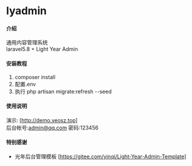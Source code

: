 # lyadmin

#### 介绍

通用内容管理系统  
laravel5.8 + Light Year Admin  

#### 安装教程

1. composer install
2. 配置.env
3. 执行 php artisan migrate:refresh --seed

#### 使用说明

演示: [http://demo.yeosz.top]  
后台帐号:admin@qq.com 密码:123456

#### 特别感谢

- 光年后台管理模板 [https://gitee.com/yinqi/Light-Year-Admin-Template]
